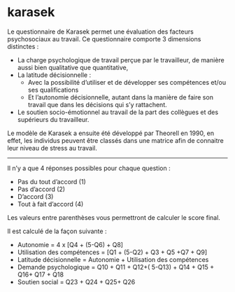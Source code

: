 # karasek

Le questionnaire de Karasek permet une évaluation des facteurs psychosociaux au travail. Ce questionnaire comporte 3 dimensions distinctes :

- La charge psychologique de travail perçue par le travailleur, de manière aussi bien qualitative que quantitative,
- La latitude décisionnelle :
    - Avec la possibilité d’utiliser et de développer ses compétences et/ou ses qualifications
    - Et l’autonomie décisionnelle, autant dans la manière de faire son travail que dans les décisions qui s’y rattachent.
- Le soutien socio-émotionnel au travail de la part des collègues et des supérieurs du travailleur.

Le modèle de Karasek a ensuite été développé par Theorell en 1990, en effet, les individus peuvent être classés dans une matrice afin de connaitre leur niveau de stress au travail.

--- 

Il n’y a que 4 réponses possibles pour chaque question :

- Pas du tout d’accord (1)
- Pas d’accord (2)
- D’accord (3)
- Tout à fait d’accord (4)

Les valeurs entre parenthèses vous permettront de calculer le score final. 

Il est calculé de la façon suivante :

- Autonomie = 4 x [Q4 + (5-Q6) + Q8]
- Utilisation des compétences = [Q1 + (5-Q2) + Q3 + Q5 +Q7 + Q9]
- Latitude décisionnelle = Autonomie + Utilisation des compétences
- Demande psychologique = Q10 + Q11 + Q12+( 5-Q13) + Q14 + Q15 + Q16+ Q17 + Q18
- Soutien social = Q23 + Q24 + Q25+ Q26

